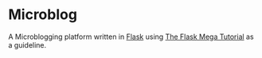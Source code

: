 # Microblog
A Microblogging platform written in [Flask](http://flask.pocoo.org) using [The Flask Mega Tutorial](https://blog.miguelgrinberg.com/post/the-flask-mega-tutorial-part-i-hello-world) as a guideline. 
